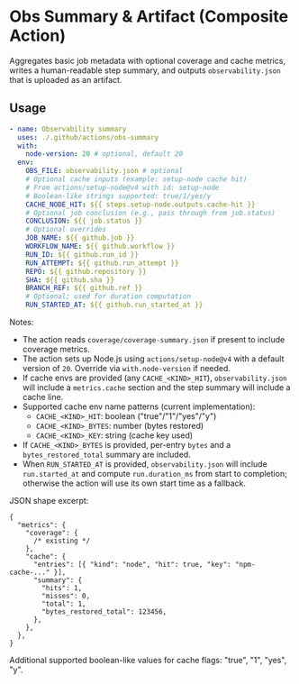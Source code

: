 # Obs Summary & Artifact (Composite Action)

Aggregates basic job metadata with optional coverage and cache metrics, writes a human-readable step summary, and outputs `observability.json` that is uploaded as an artifact.

## Usage

```yaml
- name: Observability summary
  uses: ./.github/actions/obs-summary
  with:
    node-version: 20 # optional, default 20
  env:
    OBS_FILE: observability.json # optional
    # Optional cache inputs (example: setup-node cache hit)
    # From actions/setup-node@v4 with id: setup-node
    # Boolean-like strings supported: true/1/yes/y
    CACHE_NODE_HIT: ${{ steps.setup-node.outputs.cache-hit }}
    # Optional job conclusion (e.g., pass through from job.status)
    CONCLUSION: ${{ job.status }}
    # Optional overrides
    JOB_NAME: ${{ github.job }}
    WORKFLOW_NAME: ${{ github.workflow }}
    RUN_ID: ${{ github.run_id }}
    RUN_ATTEMPT: ${{ github.run_attempt }}
    REPO: ${{ github.repository }}
    SHA: ${{ github.sha }}
    BRANCH_REF: ${{ github.ref }}
    # Optional; used for duration computation
    RUN_STARTED_AT: ${{ github.run_started_at }}
```

Notes:

- The action reads `coverage/coverage-summary.json` if present to include coverage metrics.
- The action sets up Node.js using `actions/setup-node@v4` with a default version of `20`. Override via `with.node-version` if needed.
- If cache envs are provided (any `CACHE_<KIND>_HIT`), `observability.json` will include a `metrics.cache` section and the step summary will include a cache line.
- Supported cache env name patterns (current implementation):
  - `CACHE_<KIND>_HIT`: boolean ("true"/"1"/"yes"/"y")
  - `CACHE_<KIND>_BYTES`: number (bytes restored)
  - `CACHE_<KIND>_KEY`: string (cache key used)
- If `CACHE_<KIND>_BYTES` is provided, per-entry `bytes` and a `bytes_restored_total` summary are included.
- When `RUN_STARTED_AT` is provided, `observability.json` will include `run.started_at` and compute `run.duration_ms` from start to completion; otherwise the action will use its own start time as a fallback.

JSON shape excerpt:

```jsonc
{
  "metrics": {
    "coverage": {
      /* existing */
    },
    "cache": {
      "entries": [{ "kind": "node", "hit": true, "key": "npm-cache-..." }],
      "summary": {
        "hits": 1,
        "misses": 0,
        "total": 1,
        "bytes_restored_total": 123456,
      },
    },
  },
}
```

Additional supported boolean-like values for cache flags: "true", "1", "yes", "y".
